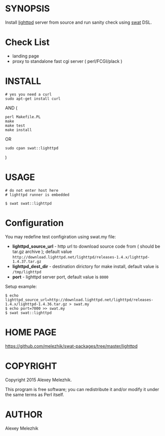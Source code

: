 # SYNOPSIS

Install [lighttpd](http://lighttpd.org/) server from source and run sanity check using [swat](https://github.com/melezhik/swat) DSL.

# Check List

- landing page
- proxy to standalone fast cgi server ( perl/FCGI/plack ) 

# INSTALL

    # yes you need a curl
    sudo apt-get install curl

AND (

    perl Makefile.PL
    make
    make test
    make install

OR

    sudo cpan swat::lighttpd

)

# USAGE

    # do not enter host here
    # lighttpd runner is embedded

    $ swat swat::lighttpd 

# Configuration

You may redefine test configiration using swat.my file:

- **lighttpd\_source\_url** - http url to download source code from ( should be tar.gz archive ); default value `http://download.lighttpd.net/lighttpd/releases-1.4.x/lighttpd-1.4.37.tar.gz`
- **lighttpd\_dest\_dir** - destination dirictory for make install, default value is `/tmp/lighttpd`
- **port** - lighttpd server port, default value is `8000`

Setup example:

    $ echo lighttpd_source_url=http://download.lighttpd.net/lighttpd/releases-1.4.x/lighttpd-1.4.36.tar.gz > swat.my
    $ echo port=7000 >> swat.my
    $ swat swat::lighttpd

# HOME PAGE

https://github.com/melezhik/swat-packages/tree/master/lighttpd

# COPYRIGHT

Copyright 2015 Alexey Melezhik.

This program is free software; you can redistribute it and/or modify it under the same terms as Perl itself.

# AUTHOR

Alexey Melezhik
